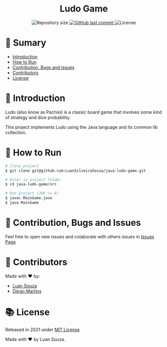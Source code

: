 <h1 align="center" style="display:flex;align-items:center;justify-content:center;">
Ludo Game
</h1>

<p  align="center">
  <img  alt="Repository size"  src="https://img.shields.io/github/repo-size/LuanSilveiraSouza/java-ludo-game?color=282A36&style=for-the-badge">

  <a  href="https://github.com/LuanSilveiraSouza/java-ludo-game/commits/main">
    <img  alt="GitHub last commit"  src="https://img.shields.io/github/last-commit/LuanSilveiraSouza/java-ludo-game?color=282A36&style=for-the-badge">
  </a>

  <img  alt="License"  src="https://img.shields.io/badge/license-MIT-282A36?&style=for-the-badge">
</p>

# :pushpin: Sumary

* [Introduction](#paperclip-introduction)
* [How to Run](#rocket-how-to-run)
* [Contribution, Bugs and Issues](#bug-contribution-bugs-and-issues)
* [Contributors](#frowning_person-contributors)
* [License](#books-license)

# :paperclip: Introduction

Ludo (also know as Pachisi) is a classic board game that involves some kind of strategy and dice probability. 

This project implements Ludo using the Java language and its common lib collection.


# :rocket: How to Run

```bash
# Clone project
$ git clone git@github.com:LuanSilveiraSouza/java-ludo-game.git

# Enter in project folder
$ cd java-ludo-game/src

# Run project (JDK >= 8)
$ javac MainGame.java
$ java MainGame

```

# :bug: Contribution, Bugs and Issues

Feel free to open new issues and colaborate with others issues in [Issues Page](https://github.com/LuanSilveiraSouza/java-ludo-game/issues)

# :frowning_person: Contributors

Made with :heart: by:

- [Luan Souza](https://github.com/LuanSilveiraSouza)
- [Diogo Martins](https://github.com/diogovsmartins)

# :books: License

Released in 2021 under [MIT License](https://opensource.org/licenses/MIT)

Made with :heart: by Luan Souza.

